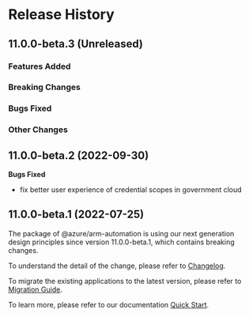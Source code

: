 # Release History

## 11.0.0-beta.3 (Unreleased)

### Features Added

### Breaking Changes

### Bugs Fixed

### Other Changes

## 11.0.0-beta.2 (2022-09-30)

**Bugs Fixed**

  -  fix better user experience of credential scopes in government cloud

## 11.0.0-beta.1 (2022-07-25)

The package of @azure/arm-automation is using our next generation design principles since version 11.0.0-beta.1, which contains breaking changes.

To understand the detail of the change, please refer to [Changelog](https://aka.ms/js-track2-changelog).

To migrate the existing applications to the latest version, please refer to [Migration Guide](https://aka.ms/js-track2-migration-guide).

To learn more, please refer to our documentation [Quick Start](https://aka.ms/js-track2-quickstart).
